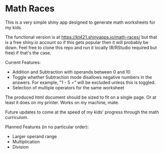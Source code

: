 # Math Races

This is a very simple shiny app designed to generate math worksheets for my kids.

The functional version is at https://kt421.shinyapps.io/math-races/ but that is a
free shiny.io account so if this gets popular then it will probably be down. Feel
free to clone this repo and run it locally (R/RStudio required but free) if that's 
the case.


Current Features:
- Addition and Subtraction with operands between 0 and 10
- Toggle whether Subtraction mode disallows negative numbers in the answers. For example, "1 - 5 =" will be excluded unless this is toggled. 
- Selection of multiple operators for the same worksheet


The produced html document should be sized to fit on a single page. Or at least it does
on my printer. Works on my machine, mate.

Future updates to come at the speed of my kids' progress through the math curriculum. 

Planned Features (in no particular order):

- Larger operand range
- Multiplication
- Division
